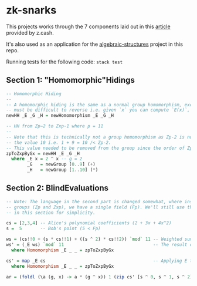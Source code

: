 # zk-snarks

This projects works through the 7 components laid out in this [article](https://z.cash/technology/zksnarks/) provided by z.cash. 

It's also used as an application for the [algebraic-structures](../algebraic-structures) project in this repo.

Running tests for the following code: `stack test`

## Section 1: "Homomorphic"Hidings

```haskell
-- Homomorphic Hiding
--
-- A homomorphic hiding is the same as a normal group homomorphism, except, the mapping function `E`
-- must be difficult to reverse i.e. given `x` you can compute `E(x)`, but given `E(x)` you can not compute `x`.
newHH _E _G _H = newHomomorphism _E _G _H

-- HH from Zp−2 to Zxp-1 where p = 11
--
-- Note that this is technically not a group homomorphism as Zp-2 is not a group since it does not include
-- the value 10 i.e. 1 + 9 = 10 /< Zp-2.
-- This value needed to be removed from the group since the order of Zp-1 is 10 since it does not include 0.
zpToZxpByGx = newHH _E _G _H
  where _E x = 2 ^ x -- g = 2
        _G   = newGroup [0..9] (+)
        _H   = newGroup [1..10] (*)
```

## Section 2: BlindEvaluations
```haskell
-- Note: The language in the second part is changed somewhat, where instead of having two
-- groups (Zp and Zxp), we have a single field (Fp). We'll still use the same homomorphism
-- in this section for simplicity.

cs = [2,3,4] -- Alice's polynomial coefficients (2 + 3x + 4x^2)
s =  5       -- Bob's point (5 < Fp)

ws = (cs!!0 + (s * cs!!1) + ((s ^ 2) * cs!!2)) `mod` 11 -- Weighted sum (Neither Bob or Alice should know this value.)
ws' = (_E ws) `mod` 11                                  -- The result of applying E to the weighted sum.
  where Homomorphism _E _ _ = zpToZxpByGx

cs' = map _E cs                                         -- Applying E to each of Alice's coefficients. [E(c1), E(c2),...]
  where Homomorphism _E _ _ = zpToZxpByGx

ar = (foldl (\a (g, x) -> a * (g ^ x)) 1 (zip cs' [s ^ 0, s ^ 1, s ^ 2])) `mod` 11 -- Alice's result (should be equal to ws')
```